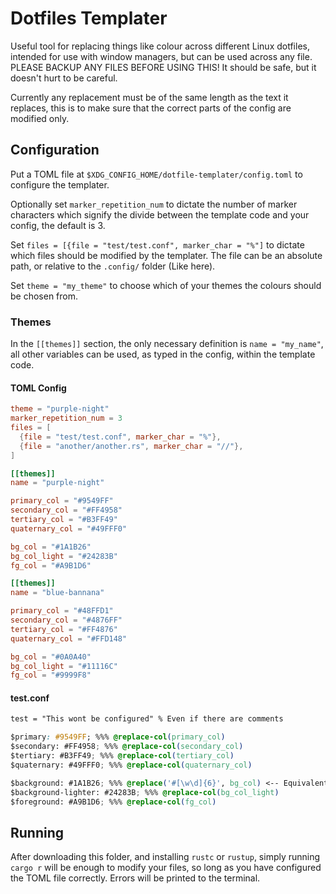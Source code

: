 # Dotfiles Templater
Useful tool for replacing things like colour across different Linux dotfiles, intended for use with window managers, but can be used across any file. PLEASE BACKUP ANY FILES BEFORE USING THIS! It should be safe, but it doesn't hurt to be careful.

Currently any replacement must be of the same length as the text it replaces, this is to make sure that the correct parts of the config are modified only.

## Configuration
Put a TOML file at ```$XDG_CONFIG_HOME/dotfile-templater/config.toml``` to configure the templater.

Optionally set ```marker_repetition_num``` to dictate the number of marker characters which signify the divide between the template code and your config, the default is 3.

Set ```files = [{file = "test/test.conf", marker_char = "%"]``` to dictate which files should be modified by the templater. The file can be an absolute path, or relative to the ```.config/``` folder (Like here).

Set ```theme = "my_theme"``` to choose which of your themes the colours should be chosen from.

### Themes
In the ```[[themes]]``` section, the only necessary definition is ```name = "my_name"```, all other variables can be used, as typed in the config, within the template code.

#### TOML Config
```toml
theme = "purple-night"
marker_repetition_num = 3
files = [
  {file = "test/test.conf", marker_char = "%"},
  {file = "another/another.rs", marker_char = "//"},
]

[[themes]]
name = "purple-night"

primary_col = "#9549FF"
secondary_col = "#FF4958"
tertiary_col = "#B3FF49"
quaternary_col = "#49FFF0"

bg_col = "#1A1B26"
bg_col_light = "#24283B"
fg_col = "#A9B1D6"

[[themes]]
name = "blue-bannana"

primary_col = "#48FFD1"
secondary_col = "#4876FF"
tertiary_col = "#FF4876"
quaternary_col = "#FFD148"

bg_col = "#0A0A40"
bg_col_light = "#11116C"
fg_col = "#9999F8"
```

#### test.conf
```css
test = "This wont be configured" % Even if there are comments

$primary: #9549FF; %%% @replace-col(primary_col)
$secondary: #FF4958; %%% @replace-col(secondary_col)
$tertiary: #B3FF49; %%% @replace-col(tertiary_col)
$quaternary: #49FFF0; %%% @replace-col(quaternary_col)

$background: #1A1B26; %%% @replace('#[\w\d]{6}', bg_col) <-- Equivalent to @replace-col(bg_col)
$background-lighter: #24283B; %%% @replace-col(bg_col_light)
$foreground: #A9B1D6; %%% @replace-col(fg_col)
```

## Running
After downloading this folder, and installing ``rustc`` or ```rustup```, simply running ```cargo r``` will be enough to modify your files, so long as you have configured the TOML file correctly. Errors will be printed to the terminal.

